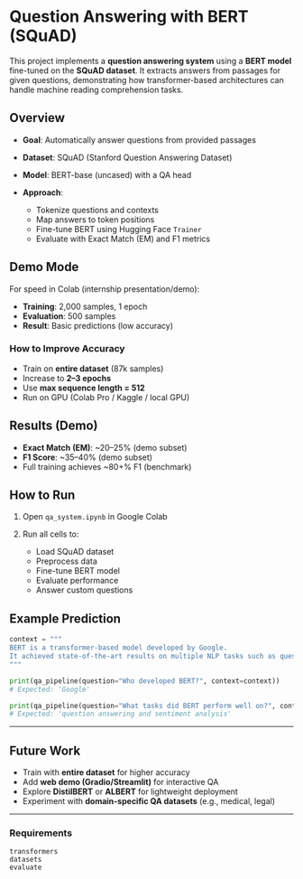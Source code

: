 
# Question Answering with BERT (SQuAD)

This project implements a **question answering system** using a **BERT model** fine-tuned on the **SQuAD dataset**. It extracts answers from passages for given questions, demonstrating how transformer-based architectures can handle machine reading comprehension tasks.


## Overview

* **Goal**: Automatically answer questions from provided passages
* **Dataset**: SQuAD (Stanford Question Answering Dataset)
* **Model**: BERT-base (uncased) with a QA head
* **Approach**:

  * Tokenize questions and contexts
  * Map answers to token positions
  * Fine-tune BERT using Hugging Face `Trainer`
  * Evaluate with Exact Match (EM) and F1 metrics


## Demo Mode

For speed in Colab (internship presentation/demo):

* **Training**: 2,000 samples, 1 epoch
* **Evaluation**: 500 samples
* **Result**: Basic predictions (low accuracy)

### How to Improve Accuracy

* Train on **entire dataset** (87k samples)
* Increase to **2–3 epochs**
* Use **max sequence length = 512**
* Run on GPU (Colab Pro / Kaggle / local GPU)


## Results (Demo)

* **Exact Match (EM)**: \~20–25% (demo subset)
* **F1 Score**: \~35–40% (demo subset)
* Full training achieves \~80+% F1 (benchmark)


## How to Run

1. Open `qa_system.ipynb` in Google Colab
2. Run all cells to:

   * Load SQuAD dataset
   * Preprocess data
   * Fine-tune BERT model
   * Evaluate performance
   * Answer custom questions



## Example Prediction

```python
context = """
BERT is a transformer-based model developed by Google.
It achieved state-of-the-art results on multiple NLP tasks such as question answering and sentiment analysis.
"""

print(qa_pipeline(question="Who developed BERT?", context=context))
# Expected: 'Google'

print(qa_pipeline(question="What tasks did BERT perform well on?", context=context))
# Expected: 'question answering and sentiment analysis'
```

---



## Future Work

* Train with **entire dataset** for higher accuracy
* Add **web demo (Gradio/Streamlit)** for interactive QA
* Explore **DistilBERT** or **ALBERT** for lightweight deployment
* Experiment with **domain-specific QA datasets** (e.g., medical, legal)

---

### **Requirements**

```
transformers
datasets
evaluate
```

